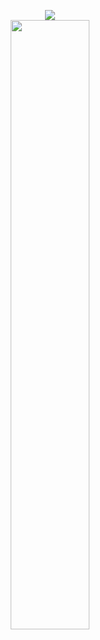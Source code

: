 <p align="center"> 
  <img src ="https://github-readme-streak-stats.herokuapp.com?user=ismoil6ek&theme=react&hide_border=true&background=FFFFFF00">
  <br />
  <img height="50%" width="auto" src ="https://github-readme-stats.vercel.app/api/top-langs/?username=ismoil6ek&layout=compact&hide_border=true&theme=react&bg_color=00000000&langs_count=6">
</p>
